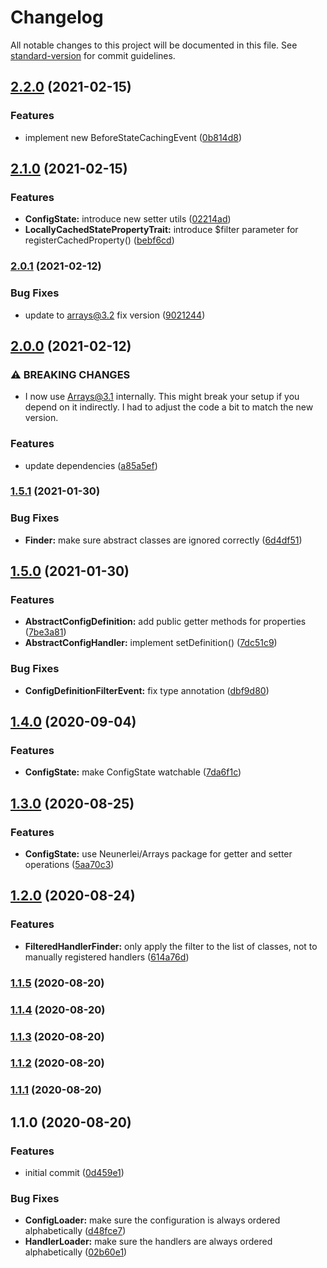 # Changelog

All notable changes to this project will be documented in this file. See [standard-version](https://github.com/conventional-changelog/standard-version) for commit guidelines.

## [2.2.0](https://github.com/Neunerlei/configuration/compare/v2.1.0...v2.2.0) (2021-02-15)


### Features

* implement new BeforeStateCachingEvent ([0b814d8](https://github.com/Neunerlei/configuration/commit/0b814d8d996191d94f145036a0e1e962451a1087))

## [2.1.0](https://github.com/Neunerlei/configuration/compare/v2.0.1...v2.1.0) (2021-02-15)


### Features

* **ConfigState:** introduce new setter utils ([02214ad](https://github.com/Neunerlei/configuration/commit/02214adfd43f30a69a928a676be900579efe08a0))
* **LocallyCachedStatePropertyTrait:** introduce $filter parameter for registerCachedProperty() ([bebf6cd](https://github.com/Neunerlei/configuration/commit/bebf6cd51106d2ee2b9b0a0cf7aac06f0195cd83))

### [2.0.1](https://github.com/Neunerlei/configuration/compare/v2.0.0...v2.0.1) (2021-02-12)


### Bug Fixes

* update to arrays@3.2 fix version ([9021244](https://github.com/Neunerlei/configuration/commit/9021244f772afa7dbd11baa4e1606337dd08a63a))

## [2.0.0](https://github.com/Neunerlei/configuration/compare/v1.5.1...v2.0.0) (2021-02-12)


### ⚠ BREAKING CHANGES

* I now use Arrays@3.1 internally. This might break your
setup if you depend on it indirectly. I had to adjust the code a bit to
match the new version.

### Features

* update dependencies ([a85a5ef](https://github.com/Neunerlei/configuration/commit/a85a5eff40293bb5e7b66c50c015b410cd273920))

### [1.5.1](https://github.com/Neunerlei/configuration/compare/v1.5.0...v1.5.1) (2021-01-30)


### Bug Fixes

* **Finder:** make sure abstract classes are ignored correctly ([6d4df51](https://github.com/Neunerlei/configuration/commit/6d4df51b0f54fffe230da5047f62bba9ee9354d2))

## [1.5.0](https://github.com/Neunerlei/configuration/compare/v1.4.0...v1.5.0) (2021-01-30)


### Features

* **AbstractConfigDefinition:** add public getter methods for properties ([7be3a81](https://github.com/Neunerlei/configuration/commit/7be3a81c1bd2c8c85d78295252a588031073fd44))
* **AbstractConfigHandler:** implement setDefinition() ([7dc51c9](https://github.com/Neunerlei/configuration/commit/7dc51c963e116d13685cfdda05673bcbf6a81acd))


### Bug Fixes

* **ConfigDefinitionFilterEvent:** fix type annotation ([dbf9d80](https://github.com/Neunerlei/configuration/commit/dbf9d8056c4f9bbc9f6f9a194437417ec5f73aba))

## [1.4.0](https://github.com/Neunerlei/configuration/compare/v1.3.0...v1.4.0) (2020-09-04)


### Features

* **ConfigState:** make ConfigState watchable ([7da6f1c](https://github.com/Neunerlei/configuration/commit/7da6f1c24eecb388d96753718594771c467c39d8))

## [1.3.0](https://github.com/Neunerlei/configuration/compare/v1.2.0...v1.3.0) (2020-08-25)


### Features

* **ConfigState:** use Neunerlei/Arrays package for getter and setter operations ([5aa70c3](https://github.com/Neunerlei/configuration/commit/5aa70c3643698f93450980a0fda26b5c27efa030))

## [1.2.0](https://github.com/Neunerlei/configuration/compare/v1.1.5...v1.2.0) (2020-08-24)


### Features

* **FilteredHandlerFinder:** only apply the filter to the list of classes, not to manually registered handlers ([614a76d](https://github.com/Neunerlei/configuration/commit/614a76d81ba9d3b5f9d4fc1a7de086bab8cd0ef5))

### [1.1.5](https://github.com/Neunerlei/configuration/compare/v1.1.4...v1.1.5) (2020-08-20)

### [1.1.4](https://github.com/Neunerlei/configuration/compare/v1.1.3...v1.1.4) (2020-08-20)

### [1.1.3](https://github.com/Neunerlei/configuration/compare/v1.1.2...v1.1.3) (2020-08-20)

### [1.1.2](https://github.com/Neunerlei/configuration/compare/v1.1.1...v1.1.2) (2020-08-20)

### [1.1.1](https://github.com/Neunerlei/configuration/compare/v1.1.0...v1.1.1) (2020-08-20)

## 1.1.0 (2020-08-20)


### Features

* initial commit ([0d459e1](https://github.com/Neunerlei/configuration/commit/0d459e12d43e48a41435a727e0341d332f28c393))


### Bug Fixes

* **ConfigLoader:** make sure the configuration is always ordered alphabetically ([d48fce7](https://github.com/Neunerlei/configuration/commit/d48fce705fc094f743698d36c0c643b49ab16573))
* **HandlerLoader:** make sure the handlers are always ordered alphabetically ([02b60e1](https://github.com/Neunerlei/configuration/commit/02b60e1d175e9d1b2be6e2f05a5e17ede10e7723))
